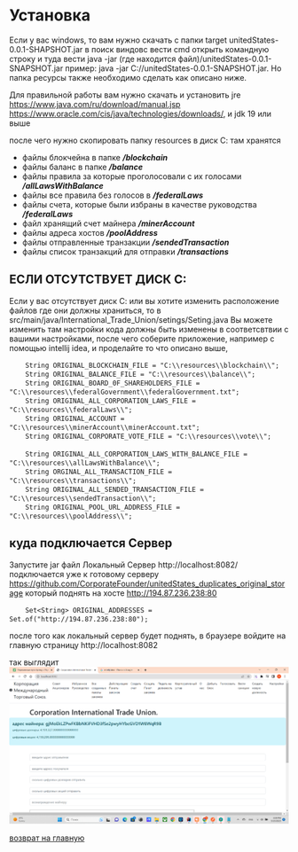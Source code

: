 # Установка
Если у вас windows, то вам нужно скачать с папки target unitedStates-0.0.1-SHAPSHOT.jar
в поиск виндовс вести cmd открыть командную строку и туда вести java -jar (где находится файл)/unitedStates-0.0.1-SNAPSHOT.jar
пример: java -jar C://unitedStates-0.0.1-SNAPSHOT.jar.
Но папка ресурсы также необходимо сделать как описано ниже.

Для правильной работы вам нужно скачать и установить jre https://www.java.com/ru/download/manual.jsp
https://www.oracle.com/cis/java/technologies/downloads/,
и jdk 19 или выше

после чего нужно скопировать папку resources в диск С:
там хранятся
- файлы блокчейна в папке ***/blockchain***
- файлы баланс в папке ***/balance***
- файлы правила за которые проголосовали с их голосами ***/allLawsWithBalance***
- файлы все правила без голосов в ***/federalLaws***
- файлы счета, которые были избраны в качестве руководства ***/federalLaws***
- файл хранящий счет майнера ***/minerAccount***
- файлы адреса хостов ***/poolAddress***
- файлы отправленные транзакции ***/sendedTransaction***
- файлы список транзакций для отправки ***/transactions***


## ЕСЛИ ОТСУТСТВУЕТ ДИСК С:
Если у вас отсутствует диск С: или вы хотите изменить расположение файлов где они должны
храниться, то в src/main/java/International_Trade_Union/setings/Seting.java
Вы можете изменить там настройки кода должны быть изменены в соответсвтвии с вашими настройками,
после чего соберите приложение, например с помощью intellij idea, и проделайте то что описано выше,


````
    String ORIGINAL_BLOCKCHAIN_FILE = "C:\\resources\\blockchain\\";
    String ORIGINAL_BALANCE_FILE = "C:\\resources\\balance\\";
    String ORIGINAL_BOARD_0F_SHAREHOLDERS_FILE = "C:\\resources\\federalGovernment\\federalGovernment.txt";
    String ORIGINAL_ALL_CORPORATION_LAWS_FILE = "C:\\resources\\federalLaws\\";
    String ORIGINAL_ACCOUNT = "C:\\resources\\minerAccount\\minerAccount.txt";
    String ORIGINAL_CORPORATE_VOTE_FILE = "C:\\resources\\vote\\";

    String ORIGINAL_ALL_CORPORATION_LAWS_WITH_BALANCE_FILE = "C:\\resources\\allLawsWithBalance\\";
    String ORGINAL_ALL_TRANSACTION_FILE = "C:\\resources\\transactions\\";
    String ORIGINAL_ALL_SENDED_TRANSACTION_FILE = "C:\\resources\\sendedTransaction\\";
    String ORIGINAL_POOL_URL_ADDRESS_FILE = "C:\\resources\\poolAddress\\";
````

## куда подключается Сервер
Запустите jar файл
Локальный Сервер http://localhost:8082/ подключается уже к готовому серверу
https://github.com/CorporateFounder/unitedStates_duplicates_original_storage
который поднять на хосте http://194.87.236.238:80

````
    Set<String> ORIGINAL_ADDRESSES = Set.of("http://194.87.236.238:80");
````

после того как локальный сервер будет поднять, в браузере 
войдите на главную страницу http://localhost:8082 

так выглядит ![главное меню](../screenshots/main-menu.png)

[возврат на главную](../readme.md)

